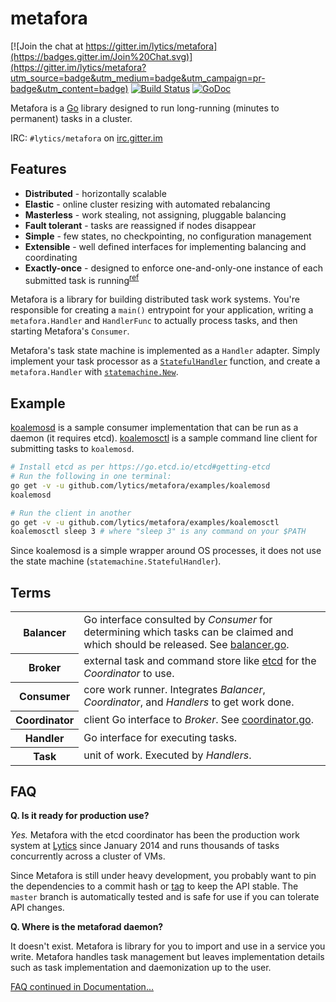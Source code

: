 metafora
========

[![Join the chat at https://gitter.im/lytics/metafora](https://badges.gitter.im/Join%20Chat.svg)](https://gitter.im/lytics/metafora?utm_source=badge&utm_medium=badge&utm_campaign=pr-badge&utm_content=badge)
[![Build Status](https://travis-ci.org/lytics/metafora.svg?branch=master)](https://travis-ci.org/lytics/metafora)
[![GoDoc](https://godoc.org/github.com/lytics/metafora?status.svg)](https://godoc.org/github.com/lytics/metafora)

Metafora is a [Go](https://golang.org) library designed to run long-running
(minutes to permanent) tasks in a cluster.

IRC: `#lytics/metafora` on [irc.gitter.im](https://irc.gitter.im)

Features
--------

* **Distributed** - horizontally scalable
* **Elastic** - online cluster resizing with automated rebalancing
* **Masterless** - work stealing, not assigning, pluggable balancing
* **Fault tolerant** - tasks are reassigned if nodes disappear
* **Simple** - few states, no checkpointing, no configuration management
* **Extensible** - well defined interfaces for implementing balancing and
  coordinating
* **Exactly-once** - designed to enforce one-and-only-one instance of each
  submitted task is running<sup>[ref](Documentation/design.md#exactly-once)</sup>

Metafora is a library for building distributed task work systems. You're
responsible for creating a `main()` entrypoint for your application, writing a
`metafora.Handler` and `HandlerFunc` to actually process tasks, and then
starting Metafora's `Consumer`.

Metafora's task state machine is implemented as a `Handler` adapter. Simply
implement your task processor as a
[`StatefulHandler`](https://godoc.org/github.com/lytics/metafora/statemachine#StatefulHandler)
function, and create a `metafora.Handler` with
[`statemachine.New`](https://godoc.org/github.com/lytics/metafora/statemachine#New).

Example
-------

[koalemosd](https://github.com/lytics/metafora/blob/master/examples/koalemosd/main.go)
is a sample consumer implementation that can be run as a daemon
(it requires etcd).
[koalemosctl](https://github.com/lytics/metafora/blob/master/examples/koalemosctl/main.go)
is a sample command line client for submitting tasks to `koalemosd`.

```sh
# Install etcd as per https://go.etcd.io/etcd#getting-etcd
# Run the following in one terminal:
go get -v -u github.com/lytics/metafora/examples/koalemosd
koalemosd

# Run the client in another
go get -v -u github.com/lytics/metafora/examples/koalemosctl
koalemosctl sleep 3 # where "sleep 3" is any command on your $PATH
```

Since koalemosd is a simple wrapper around OS processes, it does not use the
state machine (`statemachine.StatefulHandler`).

Terms
-----

<table>
<tr>
<th>Balancer</th><td>Go interface consulted by <i>Consumer</i> for determining
which tasks can be claimed and which should be released. See <a
href="balancer.go">balancer.go</a>.</td>
</tr>
<tr>
<th>Broker</th><td>external task and command store like
<a href="https://go.etcd.io/etcd">etcd</a> for the <i>Coordinator</i> to
use.</td>
</tr>
<th>Consumer</th><td>core work runner. Integrates <i>Balancer</i>,
<i>Coordinator</i>, and <i>Handlers</i> to get work done.</td>
</tr>
<tr>
<th>Coordinator</th><td>client Go interface to <i>Broker</i>. See
<a href="coordinator.go">coordinator.go</a>.</td>
</tr>
<tr>
<th>Handler</th><td>Go interface for executing tasks.</td>
</tr>
<tr>
<th>Task</th><td>unit of work. Executed by <i>Handlers</i>.</td>
</tr>
</table>

FAQ
---

**Q. Is it ready for production use?**

*Yes.* Metafora with the etcd coordinator has been the production work system at
[Lytics](http://lytics.io) since January 2014 and runs thousands of tasks
concurrently across a cluster of VMs.

Since Metafora is still under heavy development, you probably want to pin the
dependencies to a commit hash or
[tag](https://github.com/lytics/metafora/releases) to keep the API stable. The
`master` branch is automatically tested and is safe for use if you can tolerate
API changes.

**Q. Where is the metaforad daemon?**

It doesn't exist. Metafora is library for you to import and use in a service
you write. Metafora handles task management but leaves implementation details
such as task implementation and daemonization up to the user.

[FAQ continued in Documentation...](Documentation/faq.md)
